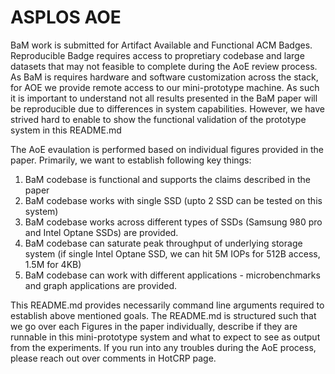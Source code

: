 # ASPLOS AOE 

BaM work is submitted for Artifact Available and Functional ACM Badges. 
Reproducible Badge requires access to propretiary codebase and large datasets that may not feasible to complete during the AoE review process. 
As BaM is requires hardware and software customization across the stack, for AOE we provide remote access to our mini-prototype machine. 
As such it is important to understand not all results presented in the BaM paper will be reproducible due to differences in system capabilities. 
However, we have strived hard to enable to show the functional validation of the prototype system in this README.md

The AoE evaulation is performed based on individual figures provided in the paper. 
Primarily, we want to establish following key things:

1) BaM codebase is functional and supports the claims described in the paper
2) BaM codebase works with single SSD (upto 2 SSD can be tested on this system) 
3) BaM codebase works across different types of SSDs (Samsung 980 pro and Intel Optane SSDs) are provided.
4) BaM codebase can saturate peak throughput of underlying storage system (if single Intel Optane SSD, we can hit 5M IOPs for 512B access, 1.5M for 4KB)
5) BaM codebase can work with different applications - microbenchmarks and graph applications are provided. 


This README.md provides necessarily command line arguments required to establish above mentioned goals. 
The README.md is structured such that we go over each Figures in the paper individually, describe if they are runnable in this mini-prototype system and what to expect to see as output from the experiments. 
If  you run into any troubles during the AoE process, please reach out over comments in HotCRP page. 

